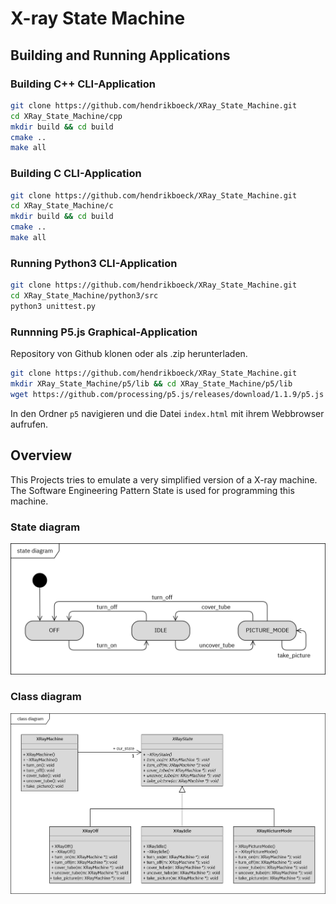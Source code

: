 # X-ray State Machine

## Building and Running Applications

### Building C++ CLI-Application

```bash
git clone https://github.com/hendrikboeck/XRay_State_Machine.git
cd XRay_State_Machine/cpp
mkdir build && cd build
cmake ..
make all
```

### Building C CLI-Application

```bash
git clone https://github.com/hendrikboeck/XRay_State_Machine.git
cd XRay_State_Machine/c
mkdir build && cd build
cmake ..
make all
```

### Running Python3 CLI-Application

```bash
git clone https://github.com/hendrikboeck/XRay_State_Machine.git
cd XRay_State_Machine/python3/src
python3 unittest.py
```

### Runnning P5.js Graphical-Application

Repository von Github klonen oder als .zip herunterladen.
```bash
git clone https://github.com/hendrikboeck/XRay_State_Machine.git
mkdir XRay_State_Machine/p5/lib && cd XRay_State_Machine/p5/lib
wget https://github.com/processing/p5.js/releases/download/1.1.9/p5.js
```
In den Ordner `p5` navigieren und die Datei `index.html` mit ihrem Webbrowser aufrufen.

## Overview

This Projects tries to emulate a very simplified version of a X-ray machine. The Software Engineering Pattern State is used for programming this machine.

### State diagram

![](.github/md/StateD_XRayMachine.png)

### Class diagram

![](.github/md/XRayMachine.png)
